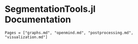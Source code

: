# SegmentationTools.jl Documentation

```@contents
Pages = ["graphs.md", "openmind.md", "postprocessing.md", "visualization.md"]
```

